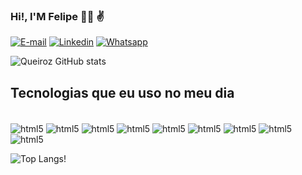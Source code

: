 ### Hi!,  I'M Felipe  👨‍💻 ✌️

[![E-mail](https://img.shields.io/badge/Gmail-D14836?style=for-the-badge&logo=gmail&logoColor=white)](https://https://mail.google.com)
[![Linkedin](https://img.shields.io/badge/LinkedIn-0077B5?style=for-the-badge&logo=linkedin&logoColor=white)](https://www.linkedin.com/in/felipe-oliveira-73b9a822b/)
[![Whatsapp](https://img.shields.io/badge/WhatsApp-25D366?style=for-the-badge&logo=whatsapp&logoColor=white
)](https://wa.me/qr/Q56PZKMVX5FXE1) 


![Queiroz GitHub stats](https://github-readme-stats.vercel.app/api?username=Feelpzs&show_icons=true&theme=tokyonight)



## Tecnologias que eu uso no meu dia



<div style="display: inline_block"><br/>
<img align ="center" alt= "html5" src= "https://img.shields.io/badge/JavaScript-F7DF1E?style=for-the-badge&logo=javascript&logoColor=black"/>
<img align ="center" alt= "html5" src= "https://img.shields.io/badge/HTML5-E34F26?style=for-the-badge&logo=html5&logoColor=white"/>
<img align ="center" alt= "html5" src= "https://img.shields.io/badge/CSS3-1572B6?style=for-the-badge&logo=css3&logoColor=white"/>
<img align ="center" alt= "html5" src= "https://img.shields.io/badge/Microsoft%20SQL%20Server-CC2927?style=for-the-badge&logo=microsoft%20sql%20server&logoColor=white"/>
<img align ="center" alt= "html5" src= "https://img.shields.io/badge/MySQL-005C84?style=for-the-badge&logo=mysql&logoColor=white"/>
<img align ="center" alt= "html5" src= "https://img.shields.io/badge/Jira-0052CC?style=for-the-badge&logo=Jira&logoColor=white"/>
<img align ="center" alt= "html5" src= "https://img.shields.io/badge/Jenkins-D24939?style=for-the-badge&logo=Jenkins&logoColor=white"/>
<img align ="center" alt= "html5" src= "https://img.shields.io/badge/Django-092E20?style=for-the-badge&logo=django&logoColor=white"/>
<img align ="center" alt= "html5" src= "https://img.shields.io/badge/Amazon_AWS-232F3E?style=for-the-badge&logo=amazon-aws&logoColor=white"/>



![Top Langs](https://github-readme-stats.vercel.app/api/top-langs/?username=Feelpzs&hide_progress=true)!

